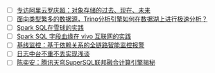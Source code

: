 - [ ] [专访阿里云罗庆超：对象存储的过去、现在、未来](https://mp.weixin.qq.com/s/ow6iQqU4VbQ5ZMxZHxSPyw)
- [ ] [面向类型繁多的数据源，Trino分析引擎如何在数据湖上进行极速分析？](https://mp.weixin.qq.com/s/6CmRMjJQuQcQaTelirgXhA)
- [ ] [Spark SQL在雪球的实践](https://mp.weixin.qq.com/s/MB8K9rPxed7ZbHP3BahCrw)
- [ ] [Spark SQL 字段血缘在 vivo 互联网的实践](https://mp.weixin.qq.com/s/ZTb_6Gqj2GEuYjHu3ZbytQ)
- [ ] [基线监控：基于依赖关系的全链路智能监控报警](https://mp.weixin.qq.com/s/eTDDR5xOO7st_tounTgvZw)
- [ ] [日志中台不重不丢实现浅谈](https://mp.weixin.qq.com/s/EHm8tjdkcrZZmSNRuiOQug)
- [ ] [陈奕安：腾讯天穹SuperSQL联邦融合计算引擎揭秘](https://mp.weixin.qq.com/s/TAJEWnMM0l-_22NDWMtX_A)
